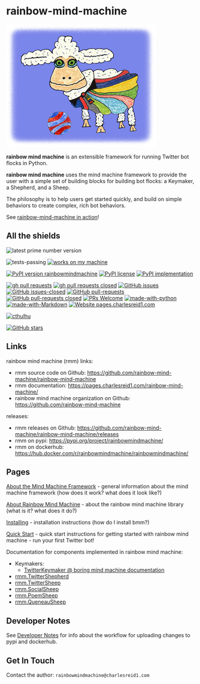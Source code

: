 # rainbow-mind-machine

![tinysheep](img/sheep.jpg)

**rainbow mind machine** is an extensible framework for running Twitter bot flocks in Python.

**rainbow mind machine** uses the mind machine framework to provide the user
with a simple set of building blocks for building bot flocks: a Keymaker, a
Shepherd, and a Sheep.

The philosophy is to help users get started quickly, and build on simple
behaviors to create complex, rich bot behaviors.

See [rainbow-mind-machine in action](https://twitter.com/apollo11junk)!


## All the shields

![latest prime number version](https://img.shields.io/badge/latest--prime--number--version-7-blue.svg)

![tests-passing](https://img.shields.io/badge/tests-passing-green.svg)
[![works on my machine](https://img.shields.io/badge/works-on_my_machine-blue.svg)](https://img.shields.io/badge/works-on_my_machine-blue.svg)

[![PyPI version rainbowmindmachine](https://badge.fury.io/py/rainbowmindmachine.svg)](https://pypi.python.org/pypi/rainbowmindmachine/)
[![PyPI license](https://img.shields.io/pypi/l/rainbowmindmachine.svg)](https://pypi.python.org/pypi/rainbowmindmachine/)
[![PyPI implementation](https://img.shields.io/pypi/implementation/rainbowmindmachine.svg)](https://pypi.python.org/pypi/rainbowmindmachine/)

[![gh pull requests](https://img.shields.io/github/issues-pr/rainbow-mind-machine/rainbow-mind-machine.svg)](https://github.com/rainbow-mind-machine/rainbow-mind-machine/pull/)
[![gh pull requests closed](https://img.shields.io/github/issues-pr-closed/rainbow-mind-machine/rainbow-mind-machine.svg)](https://github.com/rainbow-mind-machine/rainbow-mind-machine/pull/)
[![GitHub issues](https://img.shields.io/github/issues/rainbow-mind-machine/rainbow-mind-machine.svg)](https://github.com/rainbow-mind-machine/rainbow-mind-machine/issues/)
[![GitHub issues-closed](https://img.shields.io/github/issues-closed/rainbow-mind-machine/rainbow-mind-machine.svg)](https://github.com/rainbow-mind-machine/rainbow-mind-machine/issues?q=is%3Aissue+is%3Aclosed)
[![GitHub pull-requests](https://img.shields.io/github/issues-pr/rainbow-mind-machine/rainbow-mind-machine.svg)](https://github.com/rainbow-mind-machine/rainbow-mind-machine/pull/)
[![GitHub pull-requests closed](https://img.shields.io/github/issues-pr-closed/rainbow-mind-machine/rainbow-mind-machine.svg)](https://github.com/rainbow-mind-machine/rainbow-mind-machine/pull/)
[![PRs Welcome](https://img.shields.io/badge/PRs-welcome-brightgreen.svg?style=flat-square)](http://makeapullrequest.com)
[![made-with-python](https://img.shields.io/badge/Made%20with-Python-1f425f.svg)](https://www.python.org/)
[![made-with-Markdown](https://img.shields.io/badge/Made%20with-Markdown-1f425f.svg)](http://commonmark.org)
[![Website pages.charlesreid1.com](https://img.shields.io/website-up-down-green-red/https/pages.charlesreid1.com.svg)](https://pages.charlesreid1.com/rainbow-mind-machine)

[![cthulhu](https://img.shields.io/badge/Ph'nglui%20mglw'nafh%20Cthulhu%20R'lyeh%20wgah'nagl%20fhtagn-m'latgh%20gnaiih%20Nyarlathotep%20geb%20Tsathoggua%20bug-blue.svg)](https://en.wikipedia.org/wiki/Cthulhu)

[![GitHub stars](https://img.shields.io/github/stars/rainbow-mind-machine/rainbow-mind-machine.svg?style=social&label=Star&maxAge=2592000)](https://github.com/rainbow-mind-machine/rainbow-mind-machine/stargazers/)


## Links

rainbow mind machine (rmm) links:

* rmm source code on Github: <https://github.com/rainbow-mind-machine/rainbow-mind-machine>
* rmm documentation: <https://pages.charlesreid1.com/rainbow-mind-machine/>
* rainbow mind machine organization on Github: <https://github.com/rainbow-mind-machine>

releases:

* rmm releases on Github: <https://github.com/rainbow-mind-machine/rainbow-mind-machine/releases>
* rmm on pypi: <https://pypi.org/project/rainbowmindmachine/>
* rmm on dockerhub: <https://hub.docker.com/r/rainbowmindmachine/rainbowmindmachine/>


## Pages

[About the Mind Machine Framework](mind-machine-docs/about.md) - general
information about the mind machine framework (how does it work? what does it
look like?)

[About Rainbow Mind Machine](about.md) - about the rainbow mind machine library
(what is it? what does it do?)

[Installing](installing.md) - installation instructions (how do I install bmm?)

[Quick Start](quickstart.md) - quick start instructions for getting started
with rainbow mind machine - run your first Twitter bot!

Documentation for components implemented in rainbow mind machine:

* Keymakers:
    * [TwitterKeymaker @ boring mind machine documentation](https://pages.charlesreid1.com/boring-mind-machine/bmm_keymaker_twitter/)
* [rmm.TwitterShepherd](rmm_shepherd.md)
* [rmm.TwitterSheep](rmm_sheep.md)
* [rmm.SocialSheep](rmm_social_sheep.md)
* [rmm.PoemSheep](rmm_poem_sheep.md)
* [rmm.QueneauSheep](rmm_queneau_sheep.md)


## Developer Notes

See [Developer Notes](mind-machine-docs/dev.md) for info about the 
workflow for uploading changes to pypi and dockerhub.


## Get In Touch

Contact the author: `rainbowmindmachine@charlesreid1.com`

